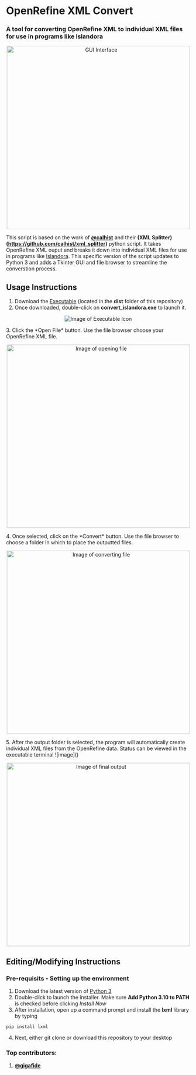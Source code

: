 # OpenRefine XML Convert
### A tool for converting OpenRefine XML to individual XML files for use in programs like Islandora 
<p align="center">
  <img alt="GUI Interface" width="500" src="https://github.com/gigafide/Islandora-xml-converter/blob/main/images/screenshot.PNG">
</p>

This script is based on the work of **[@calhist](https://github.com/calhist)** and their **(XML Splitter)(https://github.com/calhist/xml_splitter)** python script.
It takes OpenRefine XML ouput and breaks it down into individual XML files for use in programs like [Islandora](https://www.islandora.ca/).
This specific version of the script updates to Python 3 and adds a Tkinter GUI and file browser to streamline the converstion process.


## Usage Instructions

1. Download the [Executable](dist) (located in the **dist** folder of this repository)
2. Once downloaded, double-click on **convert_islandora.exe** to launch it.
<p align="center">
  <img alt="Image of Executable Icon" src="https://user-images.githubusercontent.com/2020580/159050066-9170324c-3b7b-4b34-b602-925c44a6a72c.png">
</p>
3. Click the *Open File* button. Use the file browser choose your OpenRefine XML file.
<p align="center">
  <img alt="Image of opening file" width="500" src="https://user-images.githubusercontent.com/2020580/159051087-28ab52b1-97b7-48ea-85a9-e0bb63ca9771.png">
</p>
4. Once selected, click on the *Convert* button. Use the file browser to choose a folder in which to place the outputted files.
<p align="center">
  <img alt="Image of converting file" width="500" src="https://user-images.githubusercontent.com/2020580/159051548-bf14eff6-b15d-4c1f-9ae8-ef2a0d58bdc8.png">
</p>
5. After the output folder is selected, the program will automatically create individual XML files from the OpenRefine data. Status can be viewed in the executable terminal
![image]()
<p align="center">
  <img alt="Image of final output" width="500" src="https://user-images.githubusercontent.com/2020580/159051785-d8ff46b9-1ed2-4798-a5b8-a454f97b83f2.png">
</p>

## Editing/Modifying Instructions
### Pre-requisits - Setting up the environment
1. Download the latest version of [Python 3](https://www.python.org/downloads/)
2. Double-click to launch the installer. Make sure **Add Python 3.10 to PATH** is checked before clicking *Install Now*
3. After installation, open up a command prompt and install the **lxml** library by typing
```
pip install lxml
```
4. Next, either git clone or download this repository to your desktop

### Top contributors: 
1. **[@gigafide](https://github.com/gigafide)**
